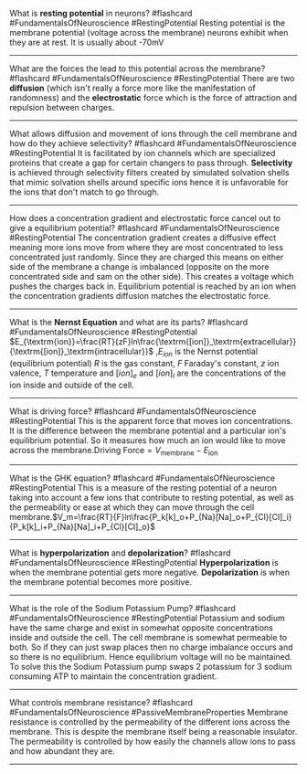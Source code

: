 What is **resting potential** in neurons? #flashcard #FundamentalsOfNeuroscience #RestingPotential
	Resting potential is the membrane potential (voltage across the membrane) neurons exhibit when they are at rest. It is usually about -70mV

---
What are the forces the lead to this potential across the membrane? #flashcard #FundamentalsOfNeuroscience #RestingPotential 
	There are two **diffusion** (which isn't really a force more like the manifestation of randomness) and the **electrostatic** force which is the force of attraction and repulsion between charges.

---
What allows diffusion and movement of ions through the cell membrane and how do they achieve selectivity? #flashcard #FundamentalsOfNeuroscience #RestingPotential
	It is facilitated by ion channels which are specialized proteins that create a gap for certain changers to pass through. **Selectivity** is achieved through  selectivity filters created by simulated solvation shells that mimic solvation shells around specific ions hence it is unfavorable for the ions that don't match to go through.

---
How does a concentration gradient and electrostatic force cancel out to give a equilibrium potential? #flashcard #FundamentalsOfNeuroscience #RestingPotential
	The concentration gradient creates a diffusive effect meaning more ions move from where they are most concentrated to less concentrated just randomly. Since they are charged this means on either side of the membrane a change is imbalanced (opposite on the more concentrated side and sam on the other side). This creates a voltage which pushes the charges back in. Equilibrium potential is reached by an ion when the concentration gradients diffusion matches the electrostatic force.

---
What is the **Nernst Equation** and what are its parts? #flashcard #FundamentalsOfNeuroscience #RestingPotential 
	$E_{\textrm{ion}}=\frac{RT}{zF}ln\frac{\textrm{[ion]}_\textrm{extracellular}}{\textrm{[ion]}_\textrm{intracellular}}$ ,$E_{ion}$ is the Nernst potential (equilibrium potential) $R$ is the gas constant, $F$ Faraday's constant, $z$ ion valence, $T$ temperature and $[ion]_e$ and $[ion]_i$ are the concentrations of the ion inside and outside of the cell.

---
What is driving force? #flashcard #FundamentalsOfNeuroscience #RestingPotential
	This is the apparent force that moves ion concentrations. It is the difference between the membrane potential and a particular ion's equilibrium potential. So it measures how much an ion would like to move across the membrane.$\textrm{Driving Force}=V_{\textrm{membrane}}-E_{\textrm{ion}}$

---
What is the GHK equation? #flashcard #FundamentalsOfNeuroscience #RestingPotential
	This is a measure of the resting potential of a neuron taking into account a few ions that contribute to resting potential, as well as the permeability or ease at which they can move through the cell membrane.$V_m=\frac{RT}{F}ln\frac{P_k[k]_o+P_{Na}[Na]_o+P_{Cl}[Cl]_i}{P_k[k]_i+P_{Na}[Na]_i+P_{Cl}[Cl]_o}$

---
What is **hyperpolarization** and **depolarization**? #flashcard #FundamentalsOfNeuroscience #RestingPotential
	**Hyperpolarization** is when the membrane potential gets more negative. **Depolarization** is when the membrane potential becomes more positive.

---
What is the role of the Sodium Potassium Pump? #flashcard #FundamentalsOfNeuroscience #RestingPotential
	Potassium and sodium have the same charge and exist in somewhat opposite concentrations inside and outside the cell. The cell membrane is somewhat permeable to both. So if they can just swap places then no charge imbalance occurs and so there is no equilibrium. Hence equilibrium voltage will no be maintained. To solve this the Sodium Potassium pump swaps 2 potassium for 3 sodium consuming ATP to maintain the concentration gradient.

---
What controls membrane resistance? #flashcard #FundamentalsOfNeuroscience #PassiveMembraneProperties 
	Membrane resistance is controlled by the permeability of the different ions across the membrane. This is despite the membrane itself being a reasonable insulator. The permeability is controlled by how easily the channels allow ions to pass and how abundant they are.

---
